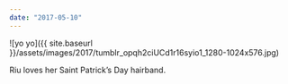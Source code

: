 ```yaml
---
date: "2017-05-10"
---
```


![yo yo]({{ site.baseurl }}/assets/images/2017/tumblr_opqh2ciUCd1r16syio1_1280-1024x576.jpg)

Riu loves her Saint Patrick’s Day hairband.
